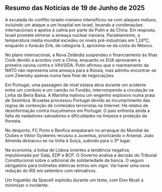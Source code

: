 ## Resumo das Notícias de 19 de Junho de 2025

A escalada do conflito israelo-iraniano intensificou-se com ataques mútuos, incluindo um ataque a um hospital em Israel, levando a condenações internacionais e apelos à calma por parte de Putin e da China. Em resposta, Israel promete eliminar a ameaça nuclear iraniana. Paralelamente, a temperatura média mundial excedeu os níveis pré-industriais em 1,24ºC, enquanto o furacão Erik, de categoria 3, aproxima-se da costa do México.

No plano internacional, a Nova Zelândia suspendeu o financiamento às Ilhas Cook devido a acordos com a China, enquanto os EUA aprovaram a primeira vacina contra o VIH/SIDA. Putin afirmou que o rearmamento da NATO não representa uma ameaça para a Rússia, mas admitiu encontrar-se com Zelensky apenas numa fase final de negociações.

Em Portugal, uma passagem de nível estava ativa durante um acidente entre um comboio e um camião no Fundão, interrompendo a circulação na Linha da Beira Baixa. A Marinha inativou um engenho explosivo numa praia de Sesimbra. Bruxelas processou Portugal devido ao incumprimento das regras de contenção de conteúdos terroristas na Internet. Há relatos de desinformação contra muçulmanos em Portugal. O país enfrenta ainda a falta de nadadores-salvadores e dificuldades na limpeza e proteção da floresta.

No desporto, FC Porto e Benfica empataram no arranque do Mundial de Clubes e Viktor Gyokeres recusou a Juventus, priorizando o Arsenal. João Almeida destacou-se na Volta à Suíça, subindo para o 3º lugar.

Na economia, a bolsa de Lisboa inverteu a tendência negativa, impulsionada por Galp, EDP e BCP. O Governo analisa a decisão do Tribunal Constitucional sobre o adicional de solidariedade da banca. O seguro obrigatório para trotinetes elétricas entrou em vigor. Vai haver uma nova redução do IRS em setembro com retroativos.

Um foguetão da SpaceX explodiu durante um teste, com Elon Musk a minimizar o incidente.